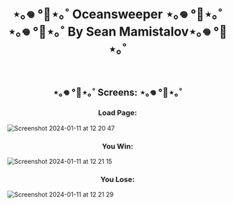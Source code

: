 <h1 align="center">⋆｡𖦹 °🐋⋆｡˚ Oceansweeper ⋆｡𖦹 °🐋⋆｡˚ <Br>
⋆｡𖦹 °🐋⋆｡˚ By Sean Mamistalov⋆｡𖦹 °🐋⋆｡˚</h1>

<br>

<h2 align="center"> ⋆｡𖦹 °🐋⋆｡˚ Screens: ⋆｡𖦹 °🐋⋆｡˚</h2>

<h3 align="center">Load Page: </h3>

![Screenshot 2024-01-11 at 12 20 47](https://github.com/SeanMamistalov/Minesweeper/assets/139708154/37245079-dc45-4c1e-9b9a-5802d57cb433)


<h3 align="center">You Win: </h3>

![Screenshot 2024-01-11 at 12 21 15](https://github.com/SeanMamistalov/Minesweeper/assets/139708154/cd8eb60e-c24b-40b5-856d-f6a23ff6fc56)


<h3 align="center">You Lose:</h3>

![Screenshot 2024-01-11 at 12 21 29](https://github.com/SeanMamistalov/Minesweeper/assets/139708154/4532802a-26b4-447d-adc0-71ae00dc9114)
